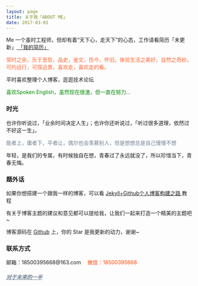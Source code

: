 ```yaml
---
layout: page
title: 关于我「ABOUT ME」 
date: 2017-03-01 
---
```

<p>
Me 一个虽时工程师，但却有着“天下心，走天下”的心态，工作请看简历「未更新」<a href="{{ site.baseurl }}/jianli.pdf" target="_blank"> 「我的简历」 </a>    
<div style="color:#FF6633">
<p>常时之余，乐于思哲，品史，鉴文，伤今，怀旧。体验生活之美好，自然之奇妙。可约远行，可探近景，喜欢走，喜欢走的看。
</p>
</div>
<p>
平时喜欢整理个人博客，逛逛技术论坛     
<p>
<div style="color:#008B00">
<p>
喜欢Spoken English，虽然现在很渣，但一直在努力...        
</p>
</div>
<p>
<h3>时光</h3>   
<p>
也许你听说过，「业余时间决定人生」；也许你还听说过，「听过很多道理，依然过不好这一生」。 
<div style="color:#708090">
<p>
    能者上，庸者下，平者让，偶尔也会羡慕别人，但是想想总是自己慢慢不想
</p>
</div>
<p>
年轻，是我们的专属，有时候独自在想，青春过了永远就没了，所以珍惜当下，青春无悔。
<p>
<h3>题外话</h3>   
<p>
如果你想搭建一个跟我一样的博客，可以看
<a href="/2017/03/HowToCreateBlog/"> Jekyll+Github个人博客构建之路 </a>
教程
<p>
有关于博客主题的建议和意见都可以提给我，让我们一起来打造一个精美的主题吧~ 
<p> 
博客源码在 <a target="_blank" href='https://github.com/elsery/elsery.github.io/' target="_blank" >Github</a> 上，你的 Star 是我更新的动力，谢谢~
<h3> 联系方式 </h3>         
<script>
    function mousemethod(op,imgid){
    document.getElementById(imgid).style.display=op;
    }
</script>
<p>邮箱：18500395668@163.com  <a href="#" onmouseover="mousemethod('block','img1')" onmouseout="mousemethod('none','img1')" style="color:#FF4500;text-decoration:none">微信：18500395668</a>
<p>
<a href="/love" style="color:#708090"  target="_blank"> <h5>对于未来的一半</h5></a>  
</p>
